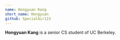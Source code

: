 ```yaml
---
name: Hongyuan Kang
short_name: Hongyuan
github: SpecialAir123
---
```


**Hongyuan Kang** is a senior CS student of UC Berkeley. 